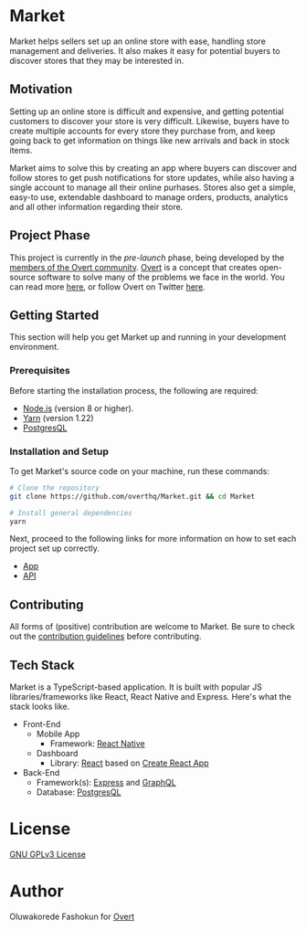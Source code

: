 # Market

Market helps sellers set up an online store with ease, handling store management and deliveries. It also makes it easy for potential buyers to discover stores that they may be interested in.

## Motivation

Setting up an online store is difficult and expensive, and getting potential customers to discover your store is very difficult. Likewise, buyers have to create multiple accounts for every store they purchase from, and keep going back to get information on things like new arrivals and back in stock items.

Market aims to solve this by creating an app where buyers can discover and follow stores to get push notifications for store updates, while also having a single account to manage all their online purhases. Stores also get a simple, easy-to use, extendable dashboard to manage orders, products, analytics and all other information regarding their store.

## Project Phase

This project is currently in the _pre-launch_ phase, being developed by the [members of the Overt community](https://discord.gg/t6wVzUh). [Overt](https://overt.dev) is a concept that creates open-source software to solve many of the problems we face in the world. You can read more [here](https://medium.com/@koredefashokun/building-the-future-in-the-open-f3ac035fb412), or follow Overt on Twitter [here](https://twitter.com/overt_hq).

## Getting Started

This section will help you get Market up and running in your development environment.

### Prerequisites

Before starting the installation process, the following are required:

- [Node.js](https://nodejs.org) (version 8 or higher).
- [Yarn](https://yarnpkg.com) (version 1.22)
- [PostgresQL](https://postgresql.com)

### Installation and Setup

To get Market's source code on your machine, run these commands:

```sh
# Clone the repository
git clone https://github.com/overthq/Market.git && cd Market

# Install general dependencies
yarn
```

Next, proceed to the following links for more information on how to set each project set up correctly.

- [App](app/README.md#installation-and-setup)
- [API](api/README.md#installation-and-setup)

## Contributing

All forms of (positive) contribution are welcome to Market. Be sure to check out the [contribution guidelines](.github/CONTRIBUTING.md) before contributing.

## Tech Stack

Market is a TypeScript-based application. It is built with popular JS libraries/frameworks like React, React Native and Express. Here's what the stack looks like.

- Front-End
  - Mobile App
    - Framework: [React Native](https://facebook.github.io/react-native)
  - Dashboard
    - Library: [React](https://facebook.github.io/react) based on [Create React App](https://facebook.github.io/create-react-app)
- Back-End
  - Framework(s): [Express](https://expressjs.com) and [GraphQL](https://graphql.org)
  - Database: [PostgresQL](https://postgresql.com)

# License

[GNU GPLv3 License](LICENSE)

# Author

Oluwakorede Fashokun for [Overt](https://overt.dev)
